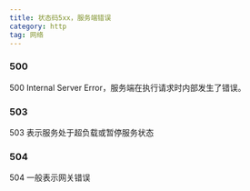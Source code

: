 ```yaml
---
title: 状态码5xx，服务端错误
category: http
tag: 网络
---
```


### 500

500 Internal Server Error，服务端在执行请求时内部发生了错误。

### 503

503 表示服务处于超负载或暂停服务状态

### 504

504 一般表示网关错误
